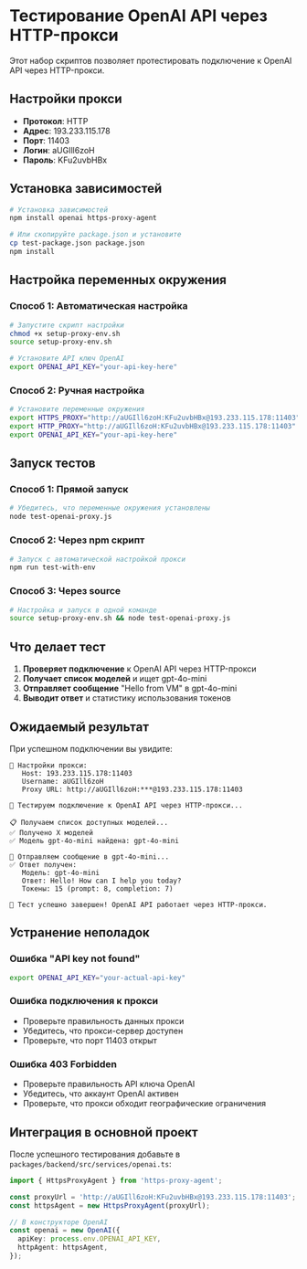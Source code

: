 # Тестирование OpenAI API через HTTP-прокси

Этот набор скриптов позволяет протестировать подключение к OpenAI API через HTTP-прокси.

## Настройки прокси

- **Протокол**: HTTP
- **Адрес**: 193.233.115.178
- **Порт**: 11403
- **Логин**: aUGIll6zoH
- **Пароль**: KFu2uvbHBx

## Установка зависимостей

```bash
# Установка зависимостей
npm install openai https-proxy-agent

# Или скопируйте package.json и установите
cp test-package.json package.json
npm install
```

## Настройка переменных окружения

### Способ 1: Автоматическая настройка

```bash
# Запустите скрипт настройки
chmod +x setup-proxy-env.sh
source setup-proxy-env.sh

# Установите API ключ OpenAI
export OPENAI_API_KEY="your-api-key-here"
```

### Способ 2: Ручная настройка

```bash
# Установите переменные окружения
export HTTPS_PROXY="http://aUGIll6zoH:KFu2uvbHBx@193.233.115.178:11403"
export HTTP_PROXY="http://aUGIll6zoH:KFu2uvbHBx@193.233.115.178:11403"
export OPENAI_API_KEY="your-api-key-here"
```

## Запуск тестов

### Способ 1: Прямой запуск

```bash
# Убедитесь, что переменные окружения установлены
node test-openai-proxy.js
```

### Способ 2: Через npm скрипт

```bash
# Запуск с автоматической настройкой прокси
npm run test-with-env
```

### Способ 3: Через source

```bash
# Настройка и запуск в одной команде
source setup-proxy-env.sh && node test-openai-proxy.js
```

## Что делает тест

1. **Проверяет подключение** к OpenAI API через HTTP-прокси
2. **Получает список моделей** и ищет gpt-4o-mini
3. **Отправляет сообщение** "Hello from VM" в gpt-4o-mini
4. **Выводит ответ** и статистику использования токенов

## Ожидаемый результат

При успешном подключении вы увидите:

```
🔧 Настройки прокси:
   Host: 193.233.115.178:11403
   Username: aUGIll6zoH
   Proxy URL: http://aUGIll6zoH:***@193.233.115.178:11403

🚀 Тестируем подключение к OpenAI API через HTTP-прокси...

📋 Получаем список доступных моделей...
✅ Получено X моделей
✅ Модель gpt-4o-mini найдена: gpt-4o-mini

💬 Отправляем сообщение в gpt-4o-mini...
✅ Ответ получен:
   Модель: gpt-4o-mini
   Ответ: Hello! How can I help you today?
   Токены: 15 (prompt: 8, completion: 7)

🎉 Тест успешно завершен! OpenAI API работает через HTTP-прокси.
```

## Устранение неполадок

### Ошибка "API key not found"
```bash
export OPENAI_API_KEY="your-actual-api-key"
```

### Ошибка подключения к прокси
- Проверьте правильность данных прокси
- Убедитесь, что прокси-сервер доступен
- Проверьте, что порт 11403 открыт

### Ошибка 403 Forbidden
- Проверьте правильность API ключа OpenAI
- Убедитесь, что аккаунт OpenAI активен
- Проверьте, что прокси обходит географические ограничения

## Интеграция в основной проект

После успешного тестирования добавьте в `packages/backend/src/services/openai.ts`:

```typescript
import { HttpsProxyAgent } from 'https-proxy-agent';

const proxyUrl = 'http://aUGIll6zoH:KFu2uvbHBx@193.233.115.178:11403';
const httpsAgent = new HttpsProxyAgent(proxyUrl);

// В конструкторе OpenAI
const openai = new OpenAI({
  apiKey: process.env.OPENAI_API_KEY,
  httpAgent: httpsAgent,
});
```
